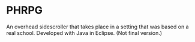 # PHRPG
An overhead sidescroller that takes place in a setting that was based on a real school. Developed with Java in Eclipse. (Not final version.)
